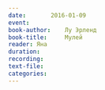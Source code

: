 ```yaml
---
date:		2016-01-09
event:
book-author:	Лу Эрленд
book-title:		Мулей
reader:	Яна
duration:
recording:
text-file:
categories:
---
```

